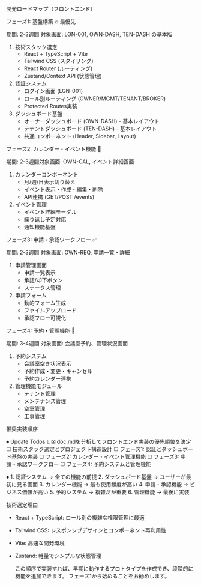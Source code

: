 開発ロードマップ（フロントエンド）

  フェーズ1: 基盤構築 🔥 最優先

  期間: 2-3週間
  対象画面: LGN-001, OWN-DASH, TEN-DASH の基本版

1. 技術スタック選定
   - React + TypeScript + Vite
   - Tailwind CSS (スタイリング)
   - React Router (ルーティング)
   - Zustand/Context API (状態管理)
2. 認証システム
   - ログイン画面 (LGN-001)
   - ロール別ルーティング (OWNER/MGMT/TENANT/BROKER)
   - Protected Routes実装
3. ダッシュボード基盤
   - オーナーダッシュボード (OWN-DASH) - 基本レイアウト
   - テナントダッシュボード (TEN-DASH) - 基本レイアウト
   - 共通コンポーネント (Header, Sidebar, Layout)

  フェーズ2: カレンダー・イベント機能 📅

  期間: 2-3週間対象画面: OWN-CAL, イベント詳細画面

1. カレンダーコンポーネント
   - 月/週/日表示切り替え
   - イベント表示・作成・編集・削除
   - API連携 (GET/POST /events)
2. イベント管理
   - イベント詳細モーダル
   - 繰り返し予定対応
   - 通知機能基盤

  フェーズ3: 申請・承認ワークフロー ✅

  期間: 2-3週間
  対象画面: OWN-REQ, 申請一覧・詳細

1. 申請管理画面
   - 申請一覧表示
   - 承認/却下ボタン
   - ステータス管理
2. 申請フォーム
   - 動的フォーム生成
   - ファイルアップロード
   - 承認フロー可視化

  フェーズ4: 予約・管理機能 🏢

  期間: 3-4週間
  対象画面: 会議室予約、管理状況画面

1. 予約システム
   - 会議室空き状況表示
   - 予約作成・変更・キャンセル
   - 予約カレンダー連携
2. 管理機能モジュール
   - テナント管理
   - メンテナンス管理
   - 空室管理
   - 工事管理

  推奨実装順序

⏺ Update Todos
  ⎿  ☒ doc.mdを分析してフロントエンド実装の優先順位を決定
     ☐ 技術スタック選定とプロジェクト構造設計
     ☐ フェーズ1: 認証とダッシュボード基盤の実装
     ☐ フェーズ2: カレンダー・イベント管理機能
     ☐ フェーズ3: 申請・承認ワークフロー
     ☐ フェーズ4: 予約システムと管理機能

⏺ 1. 認証システム → 全ての機能の前提
  2. ダッシュボード基盤 → ユーザーが最初に見る画面
  3. カレンダー機能 → 最も使用頻度が高い
  4. 申請・承認機能 → ビジネス価値が高い
  5. 予約システム → 複雑だが重要
  6. 管理機能 → 最後に実装

  技術選定理由

- React + TypeScript: ロール別の複雑な権限管理に最適
- Tailwind CSS: レスポンシブデザインとコンポーネント再利用性
- Vite: 高速な開発環境
- Zustand: 軽量でシンプルな状態管理

  この順序で実装すれば、早期に動作するプロトタイプを作成でき、段階的に機能を追加できます。
  フェーズ1から始めることをお勧めします。
